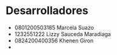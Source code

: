# Desarrolladores 

- 0801200503185 Marcela Suazo
- 1232551222 Lizzy Sauceda Maradiaga
- 0824200400356 Khenen Giron
- 
